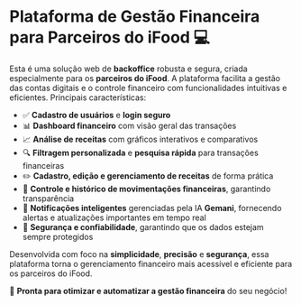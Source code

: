 # Plataforma de Gestão Financeira para Parceiros do iFood 💻

Esta é uma solução web de **backoffice** robusta e segura, criada especialmente para os **parceiros do iFood**. A plataforma facilita a gestão das contas digitais e o controle financeiro com funcionalidades intuitivas e eficientes. Principais características:

- ✅ **Cadastro de usuários** e **login seguro**
- 📊 **Dashboard financeiro** com visão geral das transações
- 📈 **Análise de receitas** com gráficos interativos e comparativos
- 🔍 **Filtragem personalizada** e **pesquisa rápida** para transações financeiras
- ✏️ **Cadastro, edição e gerenciamento de receitas** de forma prática
- 📅 **Controle e histórico de movimentações financeiras**, garantindo transparência
- 🔔 **Notificações inteligentes** gerenciadas pela IA **Gemani**, fornecendo alertas e atualizações importantes em tempo real
- 🔐 **Segurança e confiabilidade**, garantindo que os dados estejam sempre protegidos

Desenvolvida com foco na **simplicidade**, **precisão** e **segurança**, essa plataforma torna o gerenciamento financeiro mais acessível e eficiente para os parceiros do iFood.

🚀 **Pronta para otimizar e automatizar a gestão financeira** do seu negócio!
